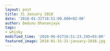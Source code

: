 ```yaml
---
layout: post
title: 31 January 2018
date: '2018-01-31T16:51:00.000+02:00'
author: Dedunu Dhananjaya
tags:
- whisky
modified_time: '2020-06-01T16:51:23.195+03:00'
featured_image: 2018-01-31-31-january-2018.jpg
---
```

